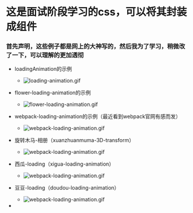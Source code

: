 # 这是面试阶段学习的css，可以将其封装成组件

### 首先声明，这些例子都是网上的大神写的，然后我为了学习，稍微改了一下，可以理解的更加透彻

* loadingAnimation的示例

  * ![loading-animation.gif](https://github.com/sweetqianba/css-animation-components/blob/dev/square-loading-animation/loading-animation.gif?raw=true)

* flower-loading-animation的示例

  * ![flower-loading-animation.gif](https://github.com/sweetqianba/css-animation-components/blob/dev/flower-loading-animation/flower-loading-animation.gif?raw=true)

* webpack-loading-animation的示例（最近看到webpack官网有感而发）

    * ![webpack-loading-animation.gif](https://github.com/sweetqianba/css-animation-components/blob/master/webpack-loading-animation/webpack-loading-animation.gif?raw=true)

* 旋转木马-相册（xuanzhuanmuma-3D-transform）

  * ![webpack-loading-animation.gif](https://github.com/sweetqianba/css-animation-components/blob/master/xuanzhuanmuma-3D-transform/xuanzhuanmuma-3D-transform.gif?raw=true)

* 西瓜-loading（xigua-loading-animation）

  * ![webpack-loading-animation.gif](https://github.com/sweetqianba/css-animation-components/blob/master/xigua-loading-animation/xigua-loading-animation.gif?raw=true)

* 豆豆-loading（doudou-loading-animation）

  * ![webpack-loading-animation.gif](https://github.com/sweetqianba/css-animation-components/blob/master/doudou-loading-animation/doudou-loading-animation.gif?raw=true)
* 

